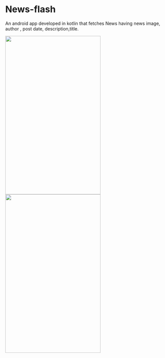 # News-flash
An android app developed in kotlin that fetches News having news image, author , post date, description,title.

<img src="https://user-images.githubusercontent.com/72352873/134769755-0801e9ea-a287-4836-aba9-b05be6c8a6bd.jpg" width="300" height="500">
<img src="https://user-images.githubusercontent.com/72352873/134769757-7bffca51-f1cc-4bf0-bd85-229a819f4153.jpg" width="300" height="500">
